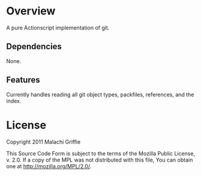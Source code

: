 # Overview

A pure Actionscript implementation of git.

## Dependencies

None.

## Features

Currently handles reading all git object types, packfiles, references, and the index.

# License

Copyright 2011 Malachi Griffie

This Source Code Form is subject to the terms of the Mozilla Public License, v. 2.0. If a copy of the MPL was not distributed with this file, You can obtain one at http://mozilla.org/MPL/2.0/.